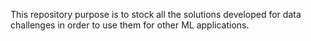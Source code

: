 This repository purpose is to stock all the solutions developed for data challenges in order to use them for other ML applications.